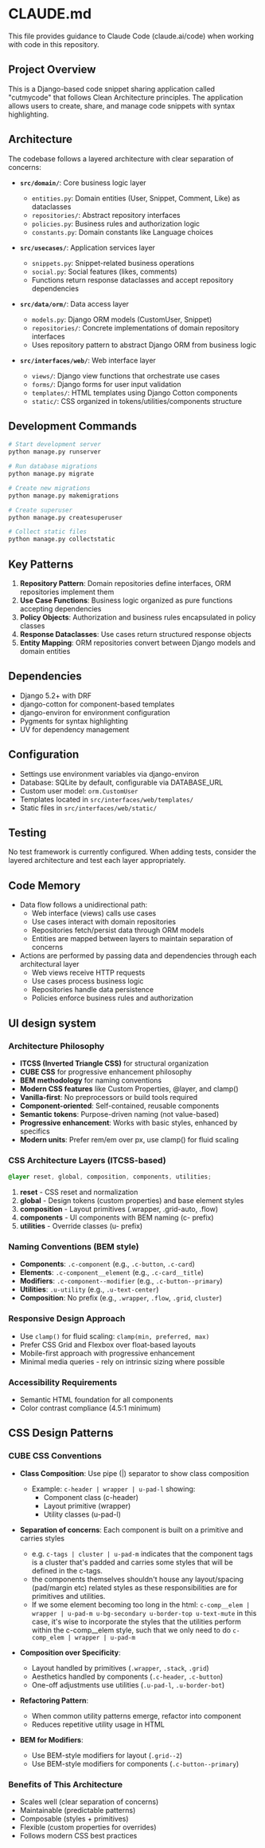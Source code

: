 # CLAUDE.md

This file provides guidance to Claude Code (claude.ai/code) when working with code in this repository.

## Project Overview

This is a Django-based code snippet sharing application called "cutmycode" that follows Clean Architecture principles. The application allows users to create, share, and manage code snippets with syntax highlighting.

## Architecture

The codebase follows a layered architecture with clear separation of concerns:

- **`src/domain/`**: Core business logic layer

  - `entities.py`: Domain entities (User, Snippet, Comment, Like) as dataclasses
  - `repositories/`: Abstract repository interfaces
  - `policies.py`: Business rules and authorization logic
  - `constants.py`: Domain constants like Language choices

- **`src/usecases/`**: Application services layer

  - `snippets.py`: Snippet-related business operations
  - `social.py`: Social features (likes, comments)
  - Functions return response dataclasses and accept repository dependencies

- **`src/data/orm/`**: Data access layer

  - `models.py`: Django ORM models (CustomUser, Snippet)
  - `repositories/`: Concrete implementations of domain repository interfaces
  - Uses repository pattern to abstract Django ORM from business logic

- **`src/interfaces/web/`**: Web interface layer
  - `views/`: Django view functions that orchestrate use cases
  - `forms/`: Django forms for user input validation
  - `templates/`: HTML templates using Django Cotton components
  - `static/`: CSS organized in tokens/utilities/components structure

## Development Commands

```bash
# Start development server
python manage.py runserver

# Run database migrations
python manage.py migrate

# Create new migrations
python manage.py makemigrations

# Create superuser
python manage.py createsuperuser

# Collect static files
python manage.py collectstatic
```

## Key Patterns

1. **Repository Pattern**: Domain repositories define interfaces, ORM repositories implement them
2. **Use Case Functions**: Business logic organized as pure functions accepting dependencies
3. **Policy Objects**: Authorization and business rules encapsulated in policy classes
4. **Response Dataclasses**: Use cases return structured response objects
5. **Entity Mapping**: ORM repositories convert between Django models and domain entities

## Dependencies

- Django 5.2+ with DRF
- django-cotton for component-based templates
- django-environ for environment configuration
- Pygments for syntax highlighting
- UV for dependency management

## Configuration

- Settings use environment variables via django-environ
- Database: SQLite by default, configurable via DATABASE_URL
- Custom user model: `orm.CustomUser`
- Templates located in `src/interfaces/web/templates/`
- Static files in `src/interfaces/web/static/`

## Testing

No test framework is currently configured. When adding tests, consider the layered architecture and test each layer appropriately.

## Code Memory

- Data flow follows a unidirectional path:
  - Web interface (views) calls use cases
  - Use cases interact with domain repositories
  - Repositories fetch/persist data through ORM models
  - Entities are mapped between layers to maintain separation of concerns
- Actions are performed by passing data and dependencies through each architectural layer
  - Web views receive HTTP requests
  - Use cases process business logic
  - Repositories handle data persistence
  - Policies enforce business rules and authorization

## UI design system

### Architecture Philosophy

- **ITCSS (Inverted Triangle CSS)** for structural organization
- **CUBE CSS** for progressive enhancement philosophy
- **BEM methodology** for naming conventions
- **Modern CSS features** like Custom Properties, @layer, and clamp()
- **Vanilla-first**: No preprocessors or build tools required
- **Component-oriented**: Self-contained, reusable components
- **Semantic tokens**: Purpose-driven naming (not value-based)
- **Progressive enhancement**: Works with basic styles, enhanced by specifics
- **Modern units**: Prefer rem/em over px, use clamp() for fluid scaling

### CSS Architecture Layers (ITCSS-based)

```css
@layer reset, global, composition, components, utilities;
```

1. **reset** - CSS reset and normalization
2. **global** - Design tokens (custom properties) and base element styles
3. **composition** - Layout primitives (.wrapper, .grid-auto, .flow)
4. **components** - UI components with BEM naming (c- prefix)
5. **utilities** - Override classes (u- prefix)

### Naming Conventions (BEM style)

- **Components**: `.c-component` (e.g., `.c-button`, `.c-card`)
- **Elements**: `.c-component__element` (e.g., `.c-card__title`)
- **Modifiers**: `.c-component--modifier` (e.g., `.c-button--primary`)
- **Utilities**: `.u-utility` (e.g., `.u-text-center`)
- **Composition**: No prefix (e.g., `.wrapper`, `.flow`, `.grid`, `cluster`)

### Responsive Design Approach

- Use `clamp()` for fluid scaling: `clamp(min, preferred, max)`
- Prefer CSS Grid and Flexbox over float-based layouts
- Mobile-first approach with progressive enhancement
- Minimal media queries - rely on intrinsic sizing where possible

### Accessibility Requirements

- Semantic HTML foundation for all components
- Color contrast compliance (4.5:1 minimum)

## CSS Design Patterns

### CUBE CSS Conventions

- **Class Composition**: Use pipe (|) separator to show class composition

  - Example: `c-header | wrapper | u-pad-l` showing:
    - Component class (c-header)
    - Layout primitive (wrapper)
    - Utility classes (u-pad-l)

- **Separation of concerns**: Each component is built on a primitive and carries styles

  - e.g. `c-tags | cluster | u-pad-m` indicates that the component tags is a cluster that's padded and carries some styles that will be defined in the c-tags.
  - the components themselves shouldn't house any layout/spacing (pad/margin etc) related styles as these responsibilities are for primitives and utilities.
  - If we some element becoming too long in the html: `c-comp__elem | wrapper | u-pad-m u-bg-secondary u-border-top u-text-mute` in this case, it's wise to incorporate the styles that the utilities perform within the c-comp\_\_elem style, such that we only need to do `c-comp_elem | wrapper | u-pad-m`

- **Composition over Specificity**:

  - Layout handled by primitives (`.wrapper`, `.stack`, `.grid`)
  - Aesthetics handled by components (`.c-header`, `.c-button`)
  - One-off adjustments use utilities (`.u-pad-l`, `.u-border-bot`)

- **Refactoring Pattern**:

  - When common utility patterns emerge, refactor into component
  - Reduces repetitive utility usage in HTML

- **BEM for Modifiers**:
  - Use BEM-style modifiers for layout (`.grid--2`)
  - Use BEM-style modifiers for components (`.c-button--primary`)

### Benefits of This Architecture

- Scales well (clear separation of concerns)
- Maintainable (predictable patterns)
- Composable (styles + primitives)
- Flexible (custom properties for overrides)
- Follows modern CSS best practices

